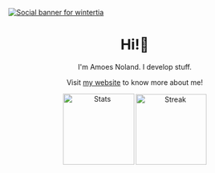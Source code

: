 [![Social banner for wintertia](https://github.com/wintertia/wintertia/raw/master/assets/readme-banner.jpg)](https://wintertia.pages.dev/)

<div align="center">
  <h1>Hi!👋</h1>
  <p>I'm Amoes Noland. I develop stuff.</p>
  <p>Visit <a href="https://wintertia.pages.dev/">my website</a> to know more about me!</p>
  <img src="https://github-readme-stats.vercel.app/api?username=wintertia&theme=rose_pine&hide_border=true&include_all_commits=true&count_private=true" height="142" alt="Stats"  />
  <img src="https://github-readme-streak-stats.herokuapp.com/?user=wintertia&theme=rose_pine&hide_border=true" height="141" alt="Streak"  />
</div>
